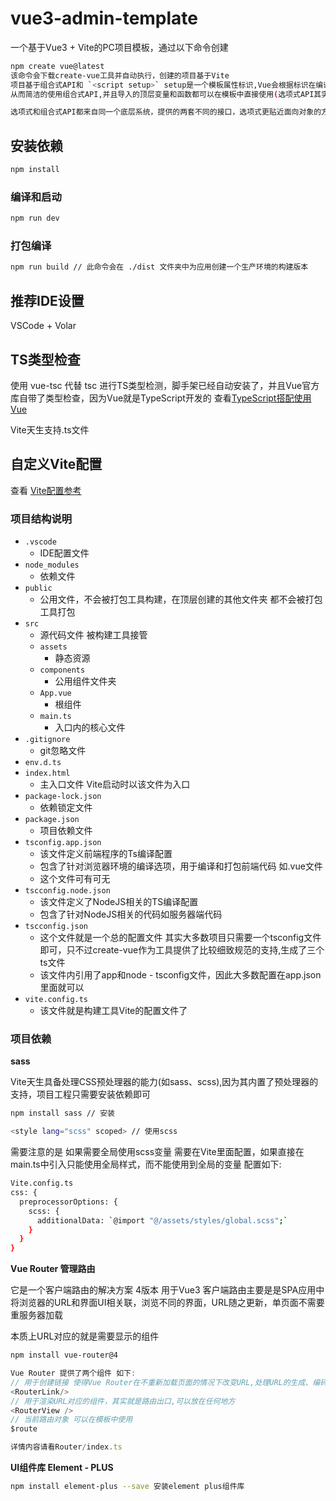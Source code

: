 
# vue3-admin-template

一个基于Vue3 + Vite的PC项目模板，通过以下命令创建
```sh
npm create vue@latest 
该命令会下载create-vue工具并自动执行，创建的项目基于Vite
项目基于组合式API和 `<script setup>` setup是一个模板属性标识,Vue会根据标识在编译时进行一些处理,
从而简洁的使用组合式API,并且导入的顶层变量和函数都可以在模板中直接使用(选项式API其实在组合式API基础上衍生的)

选项式和组合式API都来自同一个底层系统，提供的两套不同的接口，选项式更贴近面向对象的方式，以组件实例为中心，通过this关键字调用,组合式API更像函数式编程


```

## 安装依赖

```sh
npm install
```

### 编译和启动

```sh
npm run dev
```

### 打包编译

```sh
npm run build // 此命令会在 ./dist 文件夹中为应用创建一个生产环境的构建版本
```

## 推荐IDE设置
VSCode + Volar


## TS类型检查

使用 vue-tsc 代替 tsc 进行TS类型检测，脚手架已经自动安装了，并且Vue官方库自带了类型检查，因为Vue就是TypeScript开发的
查看[TypeScript搭配使用Vue](https://cn.vuejs.org/guide/typescript/overview.html)

Vite天生支持.ts文件

## 自定义Vite配置

查看 [Vite配置参考](https://cn.vitejs.dev/)



### 项目结构说明
 - `.vscode`
   - IDE配置文件
 - `node_modules`
   - 依赖文件
 - `public`
   - 公用文件，不会被打包工具构建，在顶层创建的其他文件夹 都不会被打包工具打包
 - `src`
   - 源代码文件 被构建工具接管
   - `assets`
     - 静态资源
   - `components`
     - 公用组件文件夹
   - `App.vue`
     - 根组件
   - `main.ts`
     - 入口内的核心文件
- `.gitignore`
  - git忽略文件
- `env.d.ts`
- `index.html`
  - 主入口文件 Vite启动时以该文件为入口
- `package-lock.json`
  - 依赖锁定文件
- `package.json`
  - 项目依赖文件
- `tsconfig.app.json`
  - 该文件定义前端程序的Ts编译配置
  - 包含了针对浏览器环境的编译选项，用于编译和打包前端代码  如.vue文件
  - 这个文件可有可无
- `tscconfig.node.json`
  - 该文件定义了NodeJS相关的TS编译配置
  - 包含了针对NodeJS相关的代码如服务器端代码
- `tscconfig.json`
  - 这个文件就是一个总的配置文件 其实大多数项目只需要一个tsconfig文件即可，只不过create-vue作为工具提供了比较细致规范的支持,生成了三个ts文件
  - 该文件内引用了app和node - tsconfig文件，因此大多数配置在app.json里面就可以
- `vite.config.ts`
  - 该文件就是构建工具Vite的配置文件了


### 项目依赖
**sass**

Vite天生具备处理CSS预处理器的能力(如sass、scss),因为其内置了预处理器的支持，项目工程只需要安装依赖即可
```sh
npm install sass // 安装

<style lang="scss" scoped> // 使用scss
```
需要注意的是 如果需要全局使用scss变量 需要在Vite里面配置，如果直接在main.ts中引入只能使用全局样式，而不能使用到全局的变量 配置如下:
```sh
Vite.config.ts
css: {
  preprocessorOptions: {
    scss: {
      additionalData: `@import "@/assets/styles/global.scss";`
    }
  }
}


```

**Vue Router 管理路由**

它是一个客户端路由的解决方案 4版本 用于Vue3
客户端路由主要是是SPA应用中将浏览器的URL和界面UI相关联，浏览不同的界面，URL随之更新，单页面不需要重服务器加载

本质上URL对应的就是需要显示的组件
```sh
npm install vue-router@4
```
```javascript
Vue Router 提供了两个组件 如下:
// 用于创建链接 使得Vue Router在不重新加载页面的情况下改变URL,处理URL的生成、编码和其他功能
<RouterLink/>
// 用于渲染URL对应的组件，其实就是路由出口,可以放在任何地方
<RouterView />
// 当前路由对象 可以在模板中使用
$route

详情内容请看Router/index.ts
```

**UI组件库 Element - PLUS**
```sh
npm install element-plus --save 安装element plus组件库
```